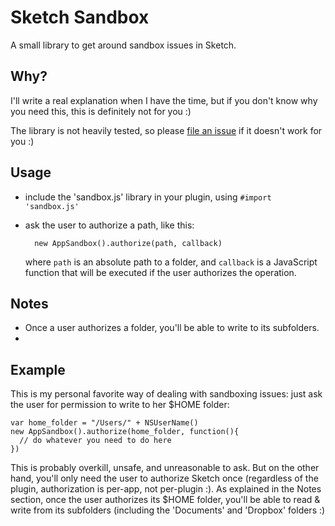 # Sketch Sandbox

A small library to get around sandbox issues in Sketch.

## Why?

I'll write a real explanation when I have the time, but if you don't know why you need this, this is definitely not for you :)

The library is not heavily tested, so please [file an issue](/bomberstudios/sketch-sandbox/issues) if it doesn't work for you :)

## Usage

- include the 'sandbox.js' library in your plugin, using `#import 'sandbox.js'`
- ask the user to authorize a path, like this:

        new AppSandbox().authorize(path, callback)

  where `path` is an absolute path to a folder, and `callback` is a JavaScript function that will be executed if the user authorizes the operation.

## Notes

- Once a user authorizes a folder, you'll be able to write to its subfolders.
-

## Example

This is my personal favorite way of dealing with sandboxing issues: just ask the user for permission to write to her $HOME folder:

    var home_folder = "/Users/" + NSUserName()
    new AppSandbox().authorize(home_folder, function(){
      // do whatever you need to do here
    })

This is probably overkill, unsafe, and unreasonable to ask. But on the other hand, you'll only need the user to authorize Sketch once (regardless of the plugin, authorization is per-app, not per-plugin :). As explained in the Notes section, once the user authorizes its $HOME folder, you'll be able to read & write from its subfolders (including the 'Documents' and 'Dropbox' folders :)
